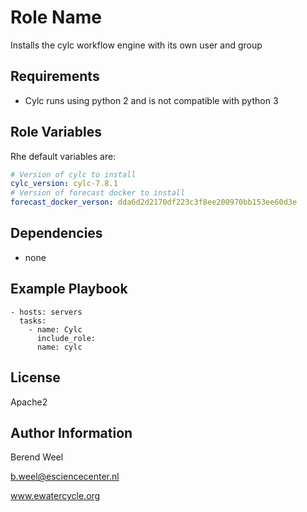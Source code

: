 Role Name
=========

Installs the cylc workflow engine with its own user and group

Requirements
------------

- Cylc runs using python 2 and is not compatible with python 3

Role Variables
--------------

Rhe default variables are:
```yaml
# Version of cylc to install
cylc_version: cylc-7.8.1
# Version of forecast docker to install
forecast_docker_verson: dda6d2d2170df223c3f8ee200970bb153ee60d3e
```

Dependencies
------------

- none

Example Playbook
----------------

    - hosts: servers
      tasks:
        - name: Cylc
          include_role:
          name: cylc

License
-------

Apache2

Author Information
------------------

Berend Weel

b.weel@esciencecenter.nl

www.ewatercycle.org
